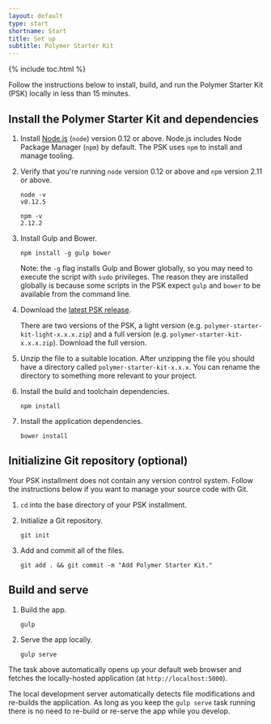 ```yaml
---
layout: default
type: start
shortname: Start
title: Set up
subtitle: Polymer Starter Kit
---
```


{% include toc.html %}

Follow the instructions below to install, build, and run the 
Polymer Starter Kit (PSK) locally in less than 15 minutes.

## Install the Polymer Starter Kit and dependencies

1. Install [Node.js](https://nodejs.org/) (`node`) version 0.12 or above. 
   Node.js includes Node Package Manager (`npm`) by default. The PSK uses `npm` to 
   install and manage tooling.

1. Verify that you're running `node` version 0.12 or above and `npm` version 2.11
   or above.

       node -v
       v0.12.5

       npm -v
       2.12.2

1. Install Gulp and Bower.

       npm install -g gulp bower

   Note: the `-g` flag installs Gulp and Bower globally, so you may need to 
   execute the script with `sudo` privileges. The reason they are installed
   globally is because some scripts in the PSK expect
   `gulp` and `bower` to be available from the command line. 

1. Download the [latest PSK release](https://github.com/PolymerElements/polymer-starter-kit/releases/latest).
   
   There are two versions of the PSK, a light version (e.g. `polymer-starter-kit-light-x.x.x.zip`)
   and a full version (e.g. `polymer-starter-kit-x.x.x.zip`). Download the full
   version.

1. Unzip the file to a suitable location. After unzipping the file you should have a 
   directory called `polymer-starter-kit-x.x.x`. You can rename the directory to
   something more relevant to your project.

1. Install the build and toolchain dependencies.

       npm install

1. Install the application dependencies.

       bower install

## Initializine Git repository (optional)

Your PSK installment does not contain any version control system. Follow the 
instructions below if you want to manage your source code with Git.

1. `cd` into the base directory of your PSK installment.

1. Initialize a Git repository.

       git init

1. Add and commit all of the files.

       git add . && git commit -m "Add Polymer Starter Kit."

## Build and serve 

1. Build the app.

       gulp 

1. Serve the app locally. 

       gulp serve

The task above automatically opens up your default web browser and
fetches the locally-hosted application (at `http://localhost:5000`).

The local development server automatically detects file modifications
and re-builds the application. As long as you keep the `gulp serve`
task running there is no need to re-build or re-serve the app while
you develop. 
